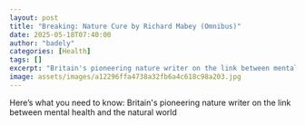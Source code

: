 ```yaml
---
layout: post
title: "Breaking: Nature Cure by Richard Mabey (Omnibus)"
date: 2025-05-18T07:40:00
author: "badely"
categories: [Health]
tags: []
excerpt: "Britain's pioneering nature writer on the link between mental health and the natural world"
image: assets/images/a12296ffa4738a32fb6a4c618c98a203.jpg
---
```


Here’s what you need to know: Britain's pioneering nature writer on the link between mental health and the natural world

